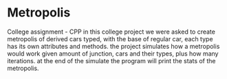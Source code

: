# Metropolis
College assignment - CPP
in this college project we were asked to create metropolis of derived cars typed, with the base of regular car, each type has its own attributes and methods.
the project simulates how a metropolis would work given amount of junction, cars and their types, plus how many iterations.
at the end of the simulate the program will print the stats of the metropolis.
